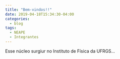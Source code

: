 ```yaml
---
title: "Bem-vindos!!"
date: 2019-04-18T15:34:30-04:00
categories:
  - blog
tags:
  - NEAPE
  - Integrantes
---
```


Esse núcleo surgiur no Instituto de Física da UFRGS...
